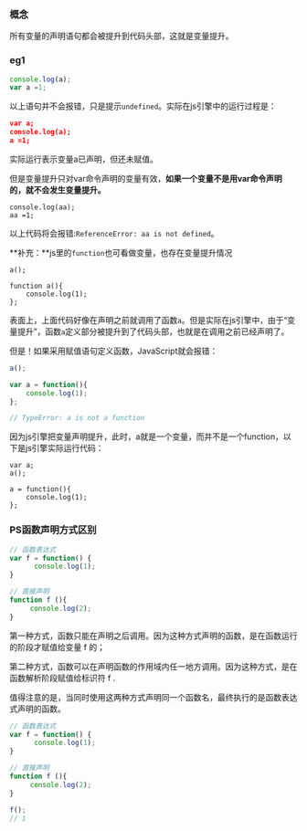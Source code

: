 ### 概念

所有变量的声明语句都会被提升到代码头部，这就是变量提升。 

### eg1

```js
console.log(a);
var a =1;
```

以上语句并不会报错，只是提示`undefined`。实际在js引擎中的运行过程是：

```json
var a;
console.log(a);
a =1;
```

实际运行表示变量a已声明，但还未赋值。

但是变量提升只对var命令声明的变量有效，**如果一个变量不是用var命令声明的，就不会发生变量提升。**

```
console.log(aa);
aa =1;
```

以上代码将会报错:`ReferenceError: aa is not defined`。

**补充：**js里的`function`也可看做变量，也存在变量提升情况

```
a();

function a(){
    console.log(1);
};
```

表面上，上面代码好像在声明之前就调用了函数`a`。但是实际在js引擎中，由于“变量提升”，函数`a`定义部分被提升到了代码头部，也就是在调用之前已经声明了。

但是！如果采用赋值语句定义函数，JavaScript就会报错：

```js
a();

var a = function(){
    console.log(1);
};

// TypeError: a is not a function
```

因为js引擎把变量声明提升，此时，a就是一个变量，而并不是一个function，以下是js引擎实际运行代码：

```
var a;
a();

a = function(){
    console.log(1);
};
```

### PS函数声明方式区别

```js
// 函数表达式
var f = function() {
      console.log(1);  
}

// 直接声明
function f (){
     console.log(2);
}
```

第一种方式，函数只能在声明之后调用。因为这种方式声明的函数，是在函数运行的阶段才赋值给变量 f 的；

第二种方式，函数可以在声明函数的作用域内任一地方调用。因为这种方式，是在函数解析阶段赋值给标识符 f .

值得注意的是，当同时使用这两种方式声明同一个函数名，最终执行的是函数表达式声明的函数。

```js
// 函数表达式
var f = function() {
      console.log(1);  
}

// 直接声明
function f (){
     console.log(2);
}

f();
// 1
```

